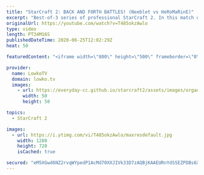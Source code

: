 ```yaml
---
title: "StarCraft 2: BACK AND FORTH BATTLES! (Neeblet vs HeRoMaRinE)"
excerpt: "Best-of-3 series of professional StarCraft 2. In this match of Protoss versus Terran I cast a solid series between Neeb, also known as Neeblet, and HeRoMaRinE. It's a TvP with very close back and forth battles.  Support my work: http://www.patreon.com/lowkotv  My second channel: http://lowko.tv/morelowko"
originalUrl: https://youtube.com/watch?v=T485okzAwlo
type: video
length: PT34M16S
publishedDateTime: 2020-06-25T12:02:29Z
heat: 50

featuredContent: "<iframe width=\"800\" height=\"500\" frameborder=\"0\" src=\"https://www.youtube.com/embed/T485okzAwlo\" allow=\"accelerometer; autoplay; encrypted-media; gyroscope; picture-in-picture\" allowfullscreen></iframe>"

provider:
  name: LowkoTV
  domain: lowko.tv
  images:
    - url: https://everyday-cc.github.io/starcraft2/assets/images/organizations/lowko.tv-50x50.jpg
      width: 50
      height: 50

topics:
  - StarCraft 2

images:
  - url: https://i.ytimg.com/vi/T485okzAwlo/maxresdefault.jpg
    width: 1280
    height: 720
    isCached: true

secured: "eM5XGwd6NZ2rvqWYpedP1AcMd70XXJIVk33D7zAQBjKAAEURnYdSSEZPDBs6XkR1WsiXN04Ea+nGrrkCwCxRCKCUERZWlMZUfysVNsxxneKrGxAs34RjJvOCfn8OMTnXodZTI3A8p7OsjB+e/X6cpXy9C8lutwXf5hMPH3JDqo7+JntP9ktHIz4vFOsp79mPHrmSxe+UT7i0e2o+VUVvlVYPP/WAxYzvtp9NnFh5iytniIQsse4My+2G/a68lL2VoNtk8mdMiFIiOuUBHCDkkeCRY1QkzQpIDCtr61VpT9Kz8bPL7rbfx6Iy238P7WZmjKmdl81Ty0S2mnUH76lWUvfXdv9oGElX1biLoBl430xHGHUbGDChSd2vrl08rB9Qt0etJUVBw8Gc6YcAwMYYucOp/JqK2QWtNR7jiu53qBY=;mj2ksWrVgUG65GEqvYTPNg=="
---
```


